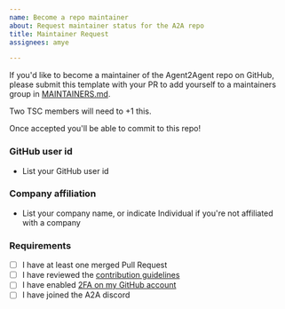 ```yaml
---
name: Become a repo maintainer
about: Request maintainer status for the A2A repo
title: Maintainer Request
assignees: amye

---
```


If you'd like to become a maintainer of the Agent2Agent repo on GitHub, please submit this template with your PR to add yourself to a maintainers group in [MAINTAINERS.md](../../MAINTAINERS.md).

Two TSC members will need to +1 this.

Once accepted you'll be able to commit to this repo!

### GitHub user id

- List your GitHub user id

### Company affiliation

- List your company name, or indicate Individual if you're not affiliated with a company

### Requirements

- [ ] I have at least one merged Pull Request
- [ ] I have reviewed the [contribution guidelines](https://github.com/a2aproject/A2A/blob/main/CONTRIBUTING.md)
- [ ] I have enabled [2FA on my GitHub account](https://github.com/settings/security)
- [ ] I have joined the A2A discord

